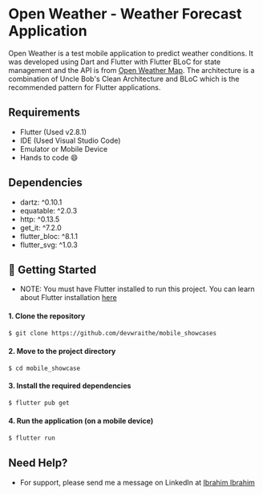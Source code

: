 # Open Weather - Weather Forecast Application

Open Weather is a test mobile application to predict weather conditions. It was developed using Dart and Flutter with Flutter BLoC for state management and the API is from [Open Weather Map](https://api.openweathermap.org/). The architecture is a combination of Uncle Bob's Clean Architecture and BLoC which is the recommended pattern for Flutter applications.

<!-- ![home screenshot](url) -->

## Requirements

- Flutter (Used v2.8.1)
- IDE (Used Visual Studio Code)
- Emulator or Mobile Device
- Hands to code :smile:

## Dependencies

- dartz: ^0.10.1
- equatable: ^2.0.3
- http: ^0.13.5
- get_it: ^7.2.0
- flutter_bloc: ^8.1.1
- flutter_svg: ^1.0.3

## :rocket: Getting Started

- NOTE: You must have Flutter installed to run this project. You can learn about Flutter installation [here](https://www.google.com/url?sa=t&rct=j&q=&esrc=s&source=web&cd=&cad=rja&uact=8&ved=2ahUKEwj2sp_h9e_5AhUSP-wKHQrvCx4QFnoECAkQAQ&url=https%3A%2F%2Fdocs.flutter.dev%2Fget-started%2Finstall&usg=AOvVaw0_DysGRxe6bHMb0c8Whvun)

#### 1. Clone the repository

```sh
$ git clone https://github.com/devwraithe/mobile_showcases
```

#### 2. Move to the project directory

```
$ cd mobile_showcase
```

#### 3. Install the required dependencies

```sh
$ flutter pub get
```

#### 4. Run the application (on a mobile device)

```sh
$ flutter run
```

## Need Help?
- For support, please send me a message on LinkedIn at [Ibrahim Ibrahim](https://ww.linkedin.com/in/ibrahimaibrahim)
